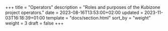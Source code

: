 +++
title = "Operators"
description = "Roles and purposes of the Kubizone project operators."
date = 2023-08-16T13:53:00+02:00
updated = 2023-11-03T16:18:39+01:00
template = "docs/section.html"
sort_by = "weight"
weight = 3
draft = false
+++
